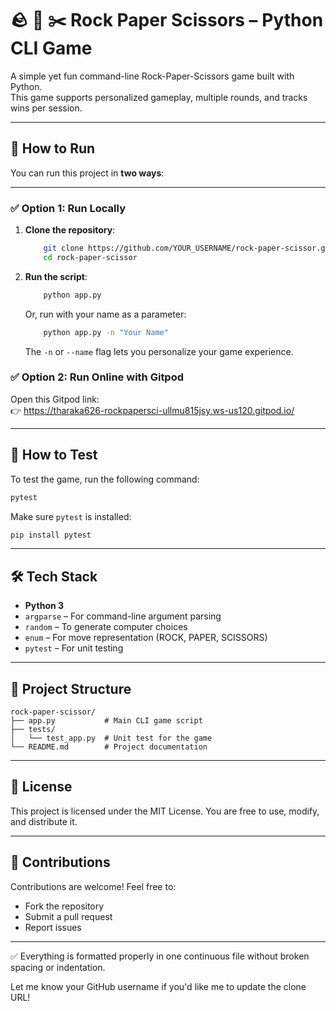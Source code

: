 # 🪨 📄 ✂️ Rock Paper Scissors – Python CLI Game

A simple yet fun command-line Rock-Paper-Scissors game built with Python.  
This game supports personalized gameplay, multiple rounds, and tracks wins per session.

---

## 🚀 How to Run

You can run this project in **two ways**:

---

### ✅ Option 1: Run Locally

1. **Clone the repository**:

   ```bash
       git clone https://github.com/YOUR_USERNAME/rock-paper-scissor.git
       cd rock-paper-scissor
   ```

2. **Run the script**:

   ```bash
       python app.py
   ```

   Or, run with your name as a parameter:

   ```bash
       python app.py -n "Your Name"
   ```

   The `-n` or `--name` flag lets you personalize your game experience.

### ✅ Option 2: Run Online with Gitpod

Open this Gitpod link:  
👉 https://tharaka626-rockpapersci-ullmu815jsy.ws-us120.gitpod.io/

---

## 🧪 How to Test

To test the game, run the following command:

```bash
pytest
```

Make sure `pytest` is installed:

```bash
pip install pytest
```

---

## 🛠️ Tech Stack

- **Python 3**
- `argparse` – For command-line argument parsing
- `random` – To generate computer choices
- `enum` – For move representation (ROCK, PAPER, SCISSORS)
- `pytest` – For unit testing

---

## 📁 Project Structure

```
rock-paper-scissor/
├── app.py           # Main CLI game script
├── tests/
│   └── test_app.py  # Unit test for the game
└── README.md        # Project documentation
```

---

## 📜 License

This project is licensed under the MIT License.
You are free to use, modify, and distribute it.

---

## 🙌 Contributions

Contributions are welcome! Feel free to:

- Fork the repository
- Submit a pull request
- Report issues

---

✅ Everything is formatted properly in one continuous file without broken spacing or indentation.

Let me know your GitHub username if you'd like me to update the clone URL!
